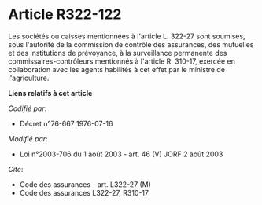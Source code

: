 # Article R322-122

Les sociétés ou caisses mentionnées à l'article L. 322-27 sont soumises, sous l'autorité de la commission de contrôle des
assurances, des mutuelles et des institutions de prévoyance, à la surveillance permanente des commissaires-contrôleurs
mentionnés à l'article R. 310-17, exercée en collaboration avec les agents habilités à cet effet par le ministre de
l'agriculture.

**Liens relatifs à cet article**

_Codifié par_:

  - Décret n°76-667 1976-07-16

_Modifié par_:

  - Loi n°2003-706 du 1 août 2003 - art. 46 (V) JORF 2 août 2003

_Cite_:

  - Code des assurances - art. L322-27 (M)
  - Code des assurances L322-27, R310-17
